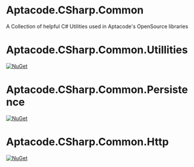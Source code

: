 # Aptacode.CSharp.Common

A Collection of helpful C# Utilities used in Aptacode's OpenSource libraries

# Aptacode.CSharp.Common.Utillities
 [![NuGet](https://img.shields.io/nuget/v/Aptacode.CSharp.Common.Utillities.svg?style=flat)](https://www.nuget.org/packages/Aptacode.CSharp.Common.Utillities/)
 
 # Aptacode.CSharp.Common.Persistence
 [![NuGet](https://img.shields.io/nuget/v/Aptacode.CSharp.Common.Persistence.svg?style=flat)](https://www.nuget.org/packages/Aptacode.CSharp.Common.Persistence/)
 
 # Aptacode.CSharp.Common.Http
 [![NuGet](https://img.shields.io/nuget/v/Aptacode.CSharp.Common.Http.svg?style=flat)](https://www.nuget.org/packages/Aptacode.CSharp.Common.Http/)
